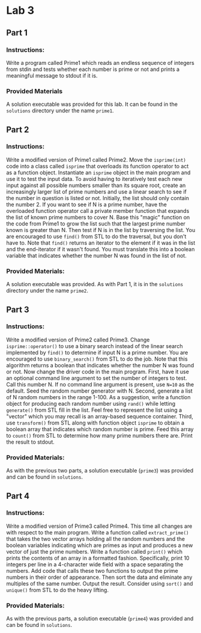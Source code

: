 # Lab 3

## Part 1
### Instructions:

Write a program called Prime1 which reads an endless sequence of integers from stdin and tests whether each number is prime or not and prints a meaningful message to stdout if it is.

### Provided Materials
A solution executable was provided for this lab. It can be found in the `solutions` directory under the name `prime1`.

## Part 2
### Instructions:

Write a modified version of Prime1 called Prime2. Move the `isprime(int)` code into a class called `isprime` that overloads its function operator to act as a function object. Instantiate an `isprime` object in the main program and use it to test the input data.
To avoid having to iteratively test each new input against all possible numbers smaller than its square root, create an increasingly larger list of prime numbers and use a linear search to see if the number in question is listed or not. Initially, the list should only contain the number 2. If you want to see if N is a prime number, have the overloaded function operator call a private member function that expands the list of known prime numbers to cover N. Base this "magic" function on the code from Prime1 to grow the list such that the largest prime number known is greater than N. Then test if N is in the list by traversing the list. You are encouraged to use `find()` from STL to do the traversal, but you don't have to. Note that `find()` returns an iterator to the element if it was in the list and the end-iterator if it wasn't found. You must translate this into a boolean variable that indicates whether the number N was found in the list of not.

### Provided Materials:
A solution executable was provided. As with Part 1, it is in the `solutions` directory under the name `prime2`.

## Part 3
### Instructions: 
Write a modified version of Prime2 called Prime3. Change `isprime::operator()` to use a binary search instead of the linear search implemented by `find()` to determine if input N is a prime number. You are encouraged to use `binary_search()` from STL to do the job. Note that this algorithm returns a boolean that indicates whether the number N was found or not.
Now change the driver code in the main program. First, have it use an optional command line argument to set the number of integers to test. Call this number N. If no command line argument is present, use `N=10` as the default. Seed the random number generator with N. Second, generate a list of N random numbers in the range 1-100. As a suggestion, write a function object for producing each random number using `rand()` while letting `generate()` from STL fill in the list. Feel free to represent the list using a "vector" which you may recall is an array-based sequence container. Third, use `transform()` from STL along with function object `isprime` to obtain a boolean array that indicates which random number is prime. Feed this array to `count()` from STL to determine how many prime numbers there are. Print the result to stdout. 

### Provided Materials:
As with the previous two parts, a solution executable (`prime3`) was provided and can be found in `solutions`.

## Part 4
### Instructions:
Write a modified version of Prime3 called Prime4. This time all changes are with respect to the main program.
Write a function called `extract_prime()` that takes the two vector arrays holding all the random numbers and the boolean variables indicating which are primes as input and produces a new vector of just the prime numbers.
Write a function called `print()` which prints the contents of an array in a formatted fashion. Specifically, print 10 integers per line in a 4-character wide field with a space separating the numbers.
Add code that calls these two functions to output the prime numbers in their order of appearance. Then sort the data and eliminate any multiples of the same number. Output the result. Consider using `sort()` and `unique()` from STL to do the heavy lifting. 

### Provided Materials:
As with the previous parts, a solution executable (`prime4`) was provided and can be found in `solutions`.
